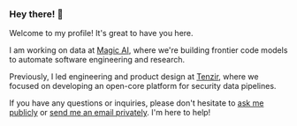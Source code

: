 ### Hey there! 👋

Welcome to my profile! It's great to have you here.

I am working on data at [Magic AI][magic], where we're building frontier code models to automate software engineering and research.

Previously, I led engineering and product design at [Tenzir][tenzir], where we focused on developing an open-core platform for security data pipelines.

If you have any questions or inquiries, please don't hesitate to [ask me publicly][create-issue] or [send me an email privately][send-email]. I'm here to help!

[magic]: https://magic.dev
[tenzir]: https://tenzir.com
[create-issue]: https://github.com/dominiklohmann/dominiklohmann/issues/new/choose
[send-email]: mailto:mail@dominiklohmann.de
